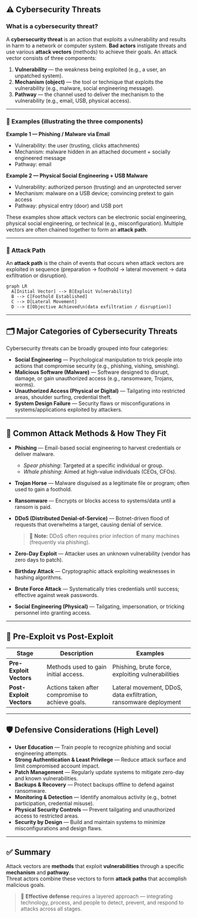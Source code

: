 ## ⚠️ Cybersecurity Threats

### What is a cybersecurity threat?
A **cybersecurity threat** is an action that exploits a vulnerability and results in harm to a network or computer system. **Bad actors** instigate threats and use various **attack vectors** (methods) to achieve their goals. An attack vector consists of three components:

1. **Vulnerability** — the weakness being exploited (e.g., a user, an unpatched system).  
2. **Mechanism (object)** — the tool or technique that exploits the vulnerability (e.g., malware, social engineering message).  
3. **Pathway** — the channel used to deliver the mechanism to the vulnerability (e.g., email, USB, physical access).

---

### 🧩 Examples (illustrating the three components)

**Example 1 — Phishing / Malware via Email**
- Vulnerability: the user (trusting, clicks attachments)  
- Mechanism: malware hidden in an attached document + socially engineered message  
- Pathway: email

**Example 2 — Physical Social Engineering + USB Malware**
- Vulnerability: authorized person (trusting) and an unprotected server  
- Mechanism: malware on a USB device; convincing pretext to gain access  
- Pathway: physical entry (door) and USB port

These examples show attack vectors can be electronic social engineering, physical social engineering, or technical (e.g., misconfiguration). Multiple vectors are often chained together to form an **attack path**.

---

### 🔗 Attack Path
An **attack path** is the chain of events that occurs when attack vectors are exploited in sequence (preparation → foothold → lateral movement → data exfiltration or disruption).

```mermaid
graph LR
  A[Initial Vector] --> B[Exploit Vulnerability]
  B --> C[Foothold Established]
  C --> D[Lateral Movement]
  D --> E[Objective Achieved\n(data exfiltration / disruption)]
```

---

## 🗂️ Major Categories of Cybersecurity Threats

Cybersecurity threats can be broadly grouped into four categories:

- **Social Engineering** — Psychological manipulation to trick people into actions that compromise security (e.g., phishing, vishing, smishing).  
- **Malicious Software (Malware)** — Software designed to disrupt, damage, or gain unauthorized access (e.g., ransomware, Trojans, worms).  
- **Unauthorized Access (Physical or Digital)** — Tailgating into restricted areas, shoulder surfing, credential theft.  
- **System Design Failure** — Security flaws or misconfigurations in systems/applications exploited by attackers.

---

## 🔎 Common Attack Methods & How They Fit

- **Phishing** — Email-based social engineering to harvest credentials or deliver malware.  
  - *Spear phishing*: Targeted at a specific individual or group.  
  - *Whale phishing*: Aimed at high-value individuals (CEOs, CFOs).  

- **Trojan Horse** — Malware disguised as a legitimate file or program; often used to gain a foothold.  

- **Ransomware** — Encrypts or blocks access to systems/data until a ransom is paid.  

- **DDoS (Distributed Denial-of-Service)** — Botnet-driven flood of requests that overwhelms a target, causing denial of service.  
  > 📝 **Note:** DDoS often requires prior infection of many machines (frequently via phishing).

- **Zero-Day Exploit** — Attacker uses an unknown vulnerability (vendor has zero days to patch).  

- **Birthday Attack** — Cryptographic attack exploiting weaknesses in hashing algorithms.  

- **Brute Force Attack** — Systematically tries credentials until success; effective against weak passwords.  

- **Social Engineering (Physical)** — Tailgating, impersonation, or tricking personnel into granting access.

---

## 🧠 Pre-Exploit vs Post-Exploit

| Stage | Description | Examples |
|--------|--------------|-----------|
| **Pre-Exploit Vectors** | Methods used to gain initial access. | Phishing, brute force, exploiting vulnerabilities |
| **Post-Exploit Vectors** | Actions taken after compromise to achieve goals. | Lateral movement, DDoS, data exfiltration, ransomware deployment |

---

## 🛡️ Defensive Considerations (High Level)

- **User Education** — Train people to recognize phishing and social engineering attempts.  
- **Strong Authentication & Least Privilege** — Reduce attack surface and limit compromised account impact.  
- **Patch Management** — Regularly update systems to mitigate zero-day and known vulnerabilities.  
- **Backups & Recovery** — Protect backups offline to defend against ransomware.  
- **Monitoring & Detection** — Identify anomalous activity (e.g., botnet participation, credential misuse).  
- **Physical Security Controls** — Prevent tailgating and unauthorized access to restricted areas.  
- **Security by Design** — Build and maintain systems to minimize misconfigurations and design flaws.

---

## ✅ Summary

Attack vectors are **methods** that exploit **vulnerabilities** through a specific **mechanism** and **pathway**.  
Threat actors combine these vectors to form **attack paths** that accomplish malicious goals.

> 🧩 **Effective defense** requires a layered approach — integrating technology, process, and people to detect, prevent, and respond to attacks across all stages.
